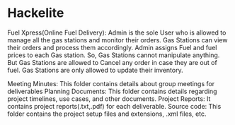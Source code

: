# Hackelite
Fuel Xpress(Online Fuel Delivery): Admin is the sole User who is allowed to manage all the gas stations and monitor their orders. Gas Stations can view their orders and process them accordingly. Admin assigns Fuel and fuel prices to each Gas station. So, Gas Stations cannot manipulate anything. But Gas Stations are allowed to Cancel any order in case they are out of fuel. Gas Stations are only allowed to update their inventory.

Meeting Minutes: This folder contains details about group meetings for deliverables
Planning Documents: This folder contains details regarding project timelines, use cases, and other documents.
Project Reports: It contains project reports(.txt,.pdf) for each deliverable.
Source code: This folder contains the project setup files and extensions, .xml files, etc.
